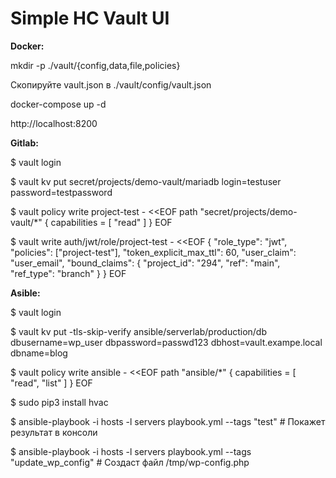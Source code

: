 # Simple HC Vault UI

**Docker:**

mkdir -p ./vault/{config,data,file,policies}

Скопируйте vault.json в ./vault/config/vault.json

docker-compose up -d

http://localhost:8200


**Gitlab:**

$ vault login

$ vault kv put secret/projects/demo-vault/mariadb login=testuser password=testpassword

$ vault policy write project-test - <<EOF
path "secret/projects/demo-vault/*" {
  capabilities = [ "read" ]
}
EOF

$ vault write auth/jwt/role/project-test - <<EOF
{
  "role_type": "jwt",
  "policies": ["project-test"],
  "token_explicit_max_ttl": 60,
  "user_claim": "user_email",
  "bound_claims": {
    "project_id": "294",
    "ref": "main",
    "ref_type": "branch"
  }
}
EOF


**Asible:**

$ vault login

$ vault kv put -tls-skip-verify ansible/serverlab/production/db dbusername=wp_user dbpassword=passwd123  dbhost=vault.exampe.local dbname=blog

$ vault policy write ansible - <<EOF
path "ansible/*" {
  capabilities = [ "read", "list" ]
}
EOF

$ sudo pip3 install hvac

$ ansible-playbook -i hosts -l servers playbook.yml --tags "test" # Покажет результат в консоли

$ ansible-playbook -i hosts -l servers playbook.yml --tags "update_wp_config" # Создаст файл /tmp/wp-config.php
